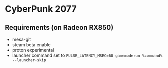 # CyberPunk 2077

## Requirements (on Radeon RX850)

- mesa-git
- steam beta enable
- proton experimental
- launcher command set to `PULSE_LATENCY_MSEC=60 gamemoderun %command% --launcher-skip`
